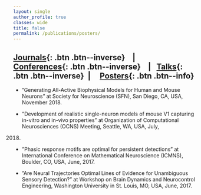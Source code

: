 ```yaml
---
layout: single
author_profile: true
classes: wide
title: false
permalink: /publications/posters/
---
```


## [Journals](/publications/journals/){: .btn .btn--inverse} &nbsp;  &nbsp;| &nbsp; &nbsp;  [Conferences](/publications/conferences/){: .btn .btn--inverse} &nbsp;  &nbsp;| &nbsp; [Talks](/publications/talks/){: .btn .btn--inverse} &nbsp;| &nbsp; &nbsp;  [Posters](/publications/posters/){: .btn .btn--info}

* ”Generating All-Active Biophysical Models for Human and Mouse Neurons” at Society for Neuroscience
(SFN), San Diego, CA, USA, November 2018.

* ”Development of realistic single-neuron models of mouse V1 capturing in-vitro and in-vivo properties”
at Organization of Computational Neurosciences (OCNS) Meeting, Seattle, WA, USA, July,
2018.

* ”Phasic response motifs are optimal for persistent detections” at International Conference on Mathematical
Neuroscience (ICMNS), Boulder, CO, USA, June, 2017.

* ”Are Neural Trajectories Optimal Lines of Evidence for Unambiguous Sensory Detection?” at Workshop
on Brain Dynamics and Neurocontrol Engineering, Washington University in St. Louis, MO,
USA, June, 2017.